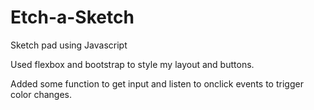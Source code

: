 # Etch-a-Sketch

Sketch pad using Javascript

Used flexbox and bootstrap to style my layout and buttons.

Added some function to get input and listen to onclick events to trigger color changes.
